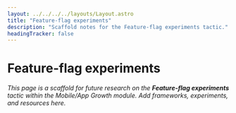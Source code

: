 ```yaml
---
layout: ../../../../layouts/Layout.astro
title: "Feature-flag experiments"
description: "Scaffold notes for the Feature-flag experiments tactic."
headingTracker: false
---
```

# Feature-flag experiments

_This page is a scaffold for future research on the **Feature-flag experiments** tactic within the Mobile/App Growth module. Add frameworks, experiments, and resources here._
